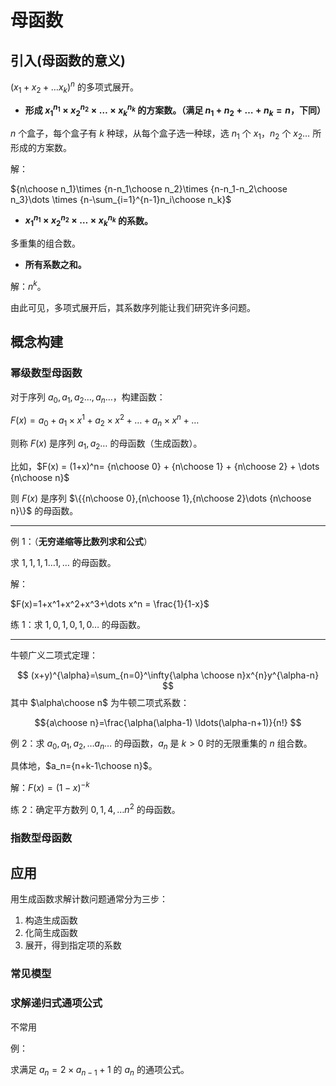 
# 母函数

## 引入(母函数的意义)

$(x_1+x_2+\dots x_k)^n$ 的多项式展开。

- **形成 ${x_1}^{n_1}\times {x_2}^{n_2}\times \dots \times{x_k}^{n_k}$ 的方案数。（满足 $n_1+n_2+\dots +n_k=n$，下同）**

$n$ 个盒子，每个盒子有 $k$ 种球，从每个盒子选一种球，选 $n_1$ 个 $x_1$，$n_2$ 个 $x_2\dots$ 所形成的方案数。

解：

${n\choose n_1}\times {n-n_1\choose n_2}\times {n-n_1-n_2\choose n_3}\dots \times {n-\sum_{i=1}^{n-1}n_i\choose n_k}$

- **${x_1}^{n_1}\times {x_2}^{n_2}\times \dots \times{x_k}^{n_k}$ 的系数。**

多重集的组合数。

- **所有系数之和。**

解：$n^k$。

由此可见，多项式展开后，其系数序列能让我们研究许多问题。

## 概念构建

### 幂级数型母函数

对于序列 $a_0,a_1,a_2\dots ,a_n\dots$，构建函数：

$F(x)=a_0+a_1\times x^{1}+a_2\times x^2+\dots + a_n\times x^n+\dots$

则称 $F(x)$ 是序列 $a_1,a_2\dots$ 的母函数（生成函数）。

比如，$F(x) = (1+x)^n= {n\choose 0} + {n\choose 1} + {n\choose 2} + \dots {n\choose n}$

则 $F(x)$ 是序列 $\{{n\choose 0},{n\choose 1},{n\choose 2}\dots {n\choose n}\}$ 的母函数。

---

例 $1$：（**无穷递缩等比数列求和公式**）

求 $1,1,1,1\dots 1,\dots$ 的母函数。

解：

$F(x)=1+x^1+x^2+x^3+\dots x^n = \frac{1}{1-x}$

练 $1$：求 $1,0,1,0,1,0\dots$ 的母函数。

---
牛顿广义二项式定理：

$$
(x+y)^{\alpha}=\sum_{n=0}^\infty{\alpha \choose n}x^{n}y^{\alpha-n}
$$
其中 $\alpha\choose n$ 为牛顿二项式系数：

$${a\choose n}=\frac{\alpha(\alpha-1) \ldots(\alpha-n+1)}{n!}
$$

例 $2$：求 $a_0,a_1,a_2,\dots a_n\dots$ 的母函数，$a_n$ 是 $k>0$ 时的无限重集的 $n$ 组合数。

具体地，$a_n={n+k-1\choose n}$。

解：$F(x)=(1-x)^{-k}$

练 $2$：确定平方数列 $0, 1, 4, \dots n^2$ 的母函数。

### 指数型母函数

## 应用

用生成函数求解计数问题通常分为三步：

1. 构造生成函数
2. 化简生成函数
3. 展开，得到指定项的系数

### 常见模型

### 求解递归式通项公式

不常用

例：

求满足 $a_n=2\times a_{n-1} + 1$ 的 $a_n$ 的通项公式。
